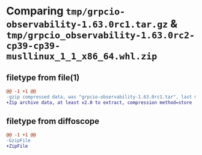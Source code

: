# Comparing `tmp/grpcio-observability-1.63.0rc1.tar.gz` & `tmp/grpcio_observability-1.63.0rc2-cp39-cp39-musllinux_1_1_x86_64.whl.zip`

## filetype from file(1)

```diff
@@ -1 +1 @@
-gzip compressed data, was "grpcio-observability-1.63.0rc1.tar", last modified: Fri Apr 12 06:57:05 2024, max compression
+Zip archive data, at least v2.0 to extract, compression method=store
```

## filetype from diffoscope

```diff
@@ -1 +1 @@
-GzipFile
+ZipFile
```

